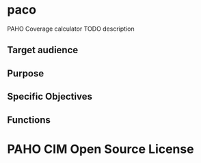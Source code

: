# paco
PAHO Coverage calculator
TODO description

## Target audience

## Purpose

## Specific Objectives

## Functions

# PAHO CIM Open Source License
